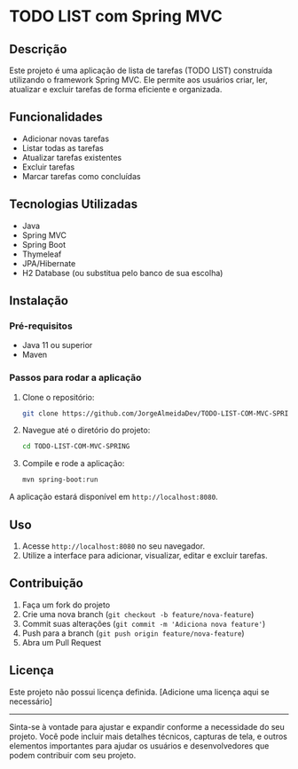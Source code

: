 # TODO LIST com Spring MVC

## Descrição

Este projeto é uma aplicação de lista de tarefas (TODO LIST) construída utilizando o framework Spring MVC. Ele permite aos usuários criar, ler, atualizar e excluir tarefas de forma eficiente e organizada.

## Funcionalidades

- Adicionar novas tarefas
- Listar todas as tarefas
- Atualizar tarefas existentes
- Excluir tarefas
- Marcar tarefas como concluídas

## Tecnologias Utilizadas

- Java
- Spring MVC
- Spring Boot
- Thymeleaf
- JPA/Hibernate
- H2 Database (ou substitua pelo banco de sua escolha)

## Instalação

### Pré-requisitos

- Java 11 ou superior
- Maven

### Passos para rodar a aplicação

1. Clone o repositório:
    ```bash
    git clone https://github.com/JorgeAlmeidaDev/TODO-LIST-COM-MVC-SPRING.git
    ```
2. Navegue até o diretório do projeto:
    ```bash
    cd TODO-LIST-COM-MVC-SPRING
    ```
3. Compile e rode a aplicação:
    ```bash
    mvn spring-boot:run
    ```

A aplicação estará disponível em `http://localhost:8080`.

## Uso

1. Acesse `http://localhost:8080` no seu navegador.
2. Utilize a interface para adicionar, visualizar, editar e excluir tarefas.

## Contribuição

1. Faça um fork do projeto
2. Crie uma nova branch (`git checkout -b feature/nova-feature`)
3. Commit suas alterações (`git commit -m 'Adiciona nova feature'`)
4. Push para a branch (`git push origin feature/nova-feature`)
5. Abra um Pull Request

## Licença

Este projeto não possui licença definida. [Adicione uma licença aqui se necessário]

---

Sinta-se à vontade para ajustar e expandir conforme a necessidade do seu projeto. Você pode incluir mais detalhes técnicos, capturas de tela, e outros elementos importantes para ajudar os usuários e desenvolvedores que podem contribuir com seu projeto.
